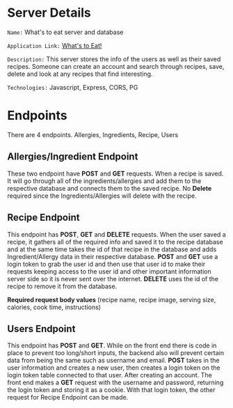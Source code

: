 # Server Details

`Name:` What's to eat server and database

`Application Link:` [What's to Eat!](https://whats-to-eat.vercel.app/application)

`Description:` This server stores the info of the users as well as their saved recipes. Someone can create an account and search through recipes, save, delete and look at any recipes that find interesting.

`Technologies:` Javascript, Express, CORS, PG

# Endpoints

There are 4 endpoints. Allergies, Ingredients, Recipe, Users


## Allergies/Ingredient Endpoint

These two endpoint have **POST** and **GET** requests. When a recipe is saved. It will go through all of the ingredients/allergies and add them to the respective database and connects them to the saved recipe. No **Delete** required since the Ingredients/Allergies will delete with the recipe.

## Recipe Endpoint

This endpoint has **POST**, **GET** and **DELETE** requests. When the user saved a recipe, it gathers all of the required info and saved it to the recipe database and at the same time takes the id of that recipe in the database and adds Ingredient/Allergy data in their respective database. **POST** and **GET** use a login token to grab the user id and then use that user id to make their requests keeping access to the user id and other important information server side so it is never sent over the internet. **DELETE** uses the id of the recipe to remove it from the database.

**Required request body values**
    (recipe name, recipe image, serving size, calories, cook time, instructions)

## Users Endpoint

This endpoint has **POST** and **GET**. While on the front end there is code in place to prevent too long/short inputs, the backend also will prevent certain data from being the same such as username and email. **POST** takes in the user information and creates a new user, then creates a login token on the login token table connected to that user. After creating an account. The front end makes a **GET** request with the username and password, returning the login token and storing it as a cookie. With that login token, the other request for Recipe Endpoint can be made.